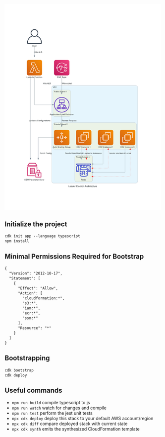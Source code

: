 
![Architecture](aws_leader_election_architecture.png)

## Initialize the project
```
cdk init app --language typescript
npm install
```

## Minimal Permissions Required for Bootstrap

```
{
  "Version": "2012-10-17",
  "Statement": [
    {
      "Effect": "Allow",
      "Action": [
        "cloudformation:*",
        "s3:*",
        "iam:*",
        "ecr:*",
        "ssm:*"
      ],
      "Resource": "*"
    }
  ]
}
```

## Bootstrapping

```
cdk bootstrap
cdk deploy
```

## Useful commands

* `npm run build`   compile typescript to js
* `npm run watch`   watch for changes and compile
* `npm run test`    perform the jest unit tests
* `npx cdk deploy`  deploy this stack to your default AWS account/region
* `npx cdk diff`    compare deployed stack with current state
* `npx cdk synth`   emits the synthesized CloudFormation template
